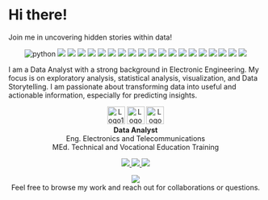 <h1 align="left">Hi there!</h1>
<p align="left">
  Join me in uncovering hidden stories within data!
</p>

<p align="center">
  <img src="https://img.shields.io/badge/python-yellow?style=for-the-badge&logo=python" alt="python" />
  <img src="https://img.shields.io/badge/-Tableau-E97627?style=for-the-badge&logo=Tableau&logoColor=white" />
  <img src="https://img.shields.io/badge/-MySQL-4479A1?style=for-the-badge&logo=MySQL&logoColor=white" />
  <img src="https://img.shields.io/badge/-Pandas-150458?style=for-the-badge&logo=pandas&logoColor=white" />
  <img src="https://img.shields.io/badge/-NumPy-4D77CF?style=for-the-badge&logo=NumPy&logoColor=white" /> 
  <img src="https://img.shields.io/badge/-SciPy-0748b0?style=for-the-badge&logo=SciPy&logoColor=white" />
  
  <img src="https://img.shields.io/badge/-Matplotlib-013243?style=for-the-badge&logo=Matplotlib&logoColor=white" /> 
  <img src="https://img.shields.io/badge/-Seaborn-5C7DA2?style=for-the-badge&logo=Seaborn&logoColor=white" /> 
  <img src="https://img.shields.io/badge/-Plotly-3F4F75?style=for-the-badge&logo=plotly&logoColor=white" />
  
  <img src="https://img.shields.io/badge/-Scikit%20Learn-F7931E?style=for-the-badge&logo=scikit-learn&logoColor=white" />
  <img src="https://img.shields.io/badge/-Microsoft%20Office-D83B01?style=for-the-badge&logo=Microsoft%20Office&logoColor=white" />
  
  <img src="https://img.shields.io/badge/-Anaconda-44A833?style=for-the-badge&logo=Anaconda&logoColor=white" />
  <img src="https://img.shields.io/badge/-Jupyter-F37626?style=for-the-badge&logo=Jupyter&logoColor=white" />
  <img src="https://img.shields.io/badge/-Google%20Colab-F9AB00?style=for-the-badge&logo=Google%20Colab&logoColor=white" />
  <img src="https://img.shields.io/badge/-VSCode-007ACC?style=for-the-badge&logo=Visual-Studio-Code&logoColor=white" />
  <img src="https://img.shields.io/badge/-Project%20IDX-8964E8?style=for-the-badge&logo=Google%20Cloud&logoColor=white" /> 

  <img src="https://img.shields.io/badge/-Arduino-00979D?style=for-the-badge&logo=Arduino&logoColor=white" />
  
  <img src="https://img.shields.io/badge/-SciSpace-FFFFFF?style=for-the-badge&logoColor=black&labelColor=FF4500" /> 
  <img src="https://img.shields.io/badge/-Blackbox-000000?style=for-the-badge&logo=Google&logoColor=white" />
  <img src="https://img.shields.io/badge/-Bing%20Copilot-075DD1?style=for-the-badge&logo=Bing&logoColor=white" />
</p>


I am a Data Analyst with a strong background in Electronic Engineering. My focus is on exploratory analysis, statistical analysis, visualization, and Data Storytelling. I am passionate about transforming data into useful and actionable information, especially for predicting insights.


<p align="center">
  <img src="https://encrypted-tbn0.gstatic.com/images?q=tbn:ANd9GcTtQhOxCbDgjJ74d_KCtNBNcje0EluubZntQQ&s" width="35" alt="Logo1" />  
  <img src="https://media.licdn.com/dms/image/D4E0BAQFyHvObWMpxmQ/company-logo_200_200/0/1701282557609/espol_logo?e=2147483647&v=beta&t=DsZ6CNNa8a01dHMniRkWqnfzX3-3lpfn4YyUAjprwJs" width="35" alt="Logo2" /> 
  <img src="https://encrypted-tbn0.gstatic.com/images?q=tbn:ANd9GcTbIcRLAUc1AEd0t5yzZYBkv9umyKDad8EHeg&s" width="35" alt="Logo3" /><br>
  <strong>Data Analyst</strong><br>
  Eng. Electronics and Telecommunications<br>
  MEd. Technical and Vocational Education Training
</p>

<p align="center">
  <a href="https://www.linkedin.com/in/ajvinuez/">
    <img src="https://img.shields.io/badge/-LinkedIn-blue?style=for-the-badge&logo=LinkedIn&logoColor=white&link=https://www.linkedin.com/in/ajvinuez/" />
  </a>
  
  <a href="mailto:ajvinuez@outlook.com">
    <img src="https://img.shields.io/badge/-Outlook-FFFFFF?style=for-the-badge&logo=Microsoft-Outlook&logoColor=0078D4&link=mailto:ajvinuez@outlook.com" />
  </a>

  <a href="https://www.kaggle.com/adrianvinueza">
    <img src="https://img.shields.io/badge/-Kaggle-20BEFF?style=for-the-badge&logo=Kaggle&logoColor=white&link=https://www.kaggle.com/adrianvinueza" />
  </a>
  
</p>

<div align="center">
  <img src="https://github-readme-stats.vercel.app/api?username=ScinDBad&show_icons=true&theme=dracula&hide_title=true&hide_border=true&bg_color=0D1116&icon_color=CCCCCC" /><br>
  Feel free to browse my work and reach out for collaborations or questions.
</div>

